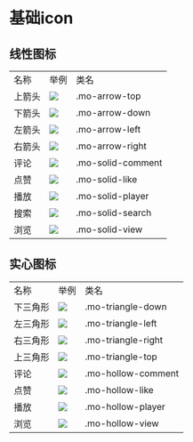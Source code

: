 # 基础icon

## 线性图标
<table>
<tbody>
<tr><td>名称</td><td>举例</td><td>类名</td></tr>
<tr><td>上箭头</td><td><img src="https://game.gtimg.cn/images/tgideas/weweb/design/data/icon/svg/24px/top2_line_24px_2px.svg"></td><td>.mo-arrow-top</td></tr>
<tr><td>下箭头</td><td><img src="https://game.gtimg.cn/images/tgideas/weweb/design/data/icon/svg/24px/bottom2_line_24px_2px.svg"></td><td>.mo-arrow-down</td></tr>
<tr><td>左箭头</td><td><img src="https://game.gtimg.cn/images/tgideas/weweb/design/data/icon/svg/24px/left2_line_24px_2px.svg"></td><td>.mo-arrow-left</td></tr>
<tr><td>右箭头</td><td><img src="https://game.gtimg.cn/images/tgideas/weweb/design/data/icon/svg/24px/right2_line_24px_2px.svg"></td><td>.mo-arrow-right</td></tr>
<tr><td>评论</td><td><img src="https://game.gtimg.cn/images/tgideas/weweb/design/data/icon/svg/24px/comment_line_24px_2px.svg"></td><td>.mo-solid-comment</td></tr>
<tr><td>点赞</td><td><img src="https://game.gtimg.cn/images/tgideas/weweb/design/data/icon/svg/24px/like_line_24px_2px.svg"></td><td>.mo-solid-like</td></tr>
<tr><td>播放</td><td><img src="https://game.gtimg.cn/images/tgideas/weweb/design/data/icon/svg/24px/play_line_24px_2px.svg"></td><td>.mo-solid-player</td></tr>
<tr><td>搜索</td><td><img src="https://game.gtimg.cn/images/tgideas/weweb/design/data/icon/svg/32px/search_line_32px_2px.svg"></td><td>.mo-solid-search</td></tr>
<tr><td>浏览</td><td><img src="https://game.gtimg.cn/images/tgideas/weweb/design/data/icon/svg/24px/view_line_24px_2px.svg"></td><td>.mo-solid-view</td></tr>
</tbody>
</table>


## 实心图标
<table>
<tbody>
<tr><td>名称</td><td>举例</td><td>类名</td></tr>
<tr><td>下三角形</td><td><img src="https://game.gtimg.cn/images/tgideas/weweb/design/data/icon/svg/24px/bottom_solid_24px.svg"></td><td>.mo-triangle-down</td></tr>
<tr><td>左三角形</td><td><img src="https://game.gtimg.cn/images/tgideas/weweb/design/data/icon/svg/24px/left_solid_24px.svg"></td><td>.mo-triangle-left</td></tr>
<tr><td>右三角形</td><td><img src="https://game.gtimg.cn/images/tgideas/weweb/design/data/icon/svg/24px/right_solid_24px.svg"></td><td>.mo-triangle-right</td></tr>
<tr><td>上三角形</td><td><img src="https://game.gtimg.cn/images/tgideas/weweb/design/data/icon/svg/24px/top_solid_24px.svg"></td><td>.mo-triangle-top</td></tr>
<tr><td>评论</td><td><img src="https://game.gtimg.cn/images/tgideas/weweb/design/data/icon/svg/24px/view_solid_24px.svg"></td><td>.mo-hollow-comment</td></tr>
<tr><td>点赞</td><td><img src="https://game.gtimg.cn/images/tgideas/weweb/design/data/icon/svg/24px/liked_solid_24px.svg"></td><td>.mo-hollow-like</td></tr>
<tr><td>播放</td><td><img src="https://game.gtimg.cn/images/tgideas/weweb/design/data/icon/svg/24px/play_solid_24px.svg"></td><td>.mo-hollow-player</td></tr>
<tr><td>浏览</td><td><img src="https://game.gtimg.cn/images/tgideas/weweb/design/data/icon/svg/24px/view_solid_24px.svg"></td><td>.mo-hollow-view</td></tr>
</tbody>
</table>
